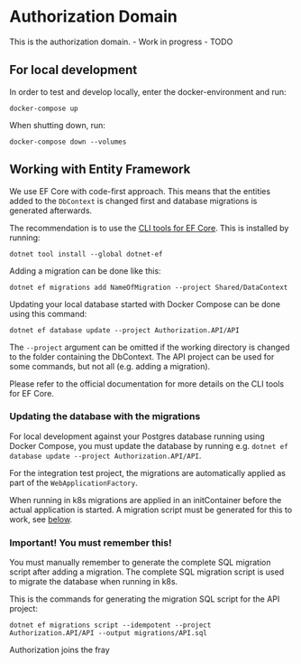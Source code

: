 # Authorization Domain
This is the authorization domain. - Work in progress - TODO

## For local development
In order to test and develop locally, enter the docker-environment and run:
```
docker-compose up
```
When shutting down, run:
```
docker-compose down --volumes
```

## Working with Entity Framework

We use EF Core with code-first approach. This means that the entities added to the `DbContext` is changed first and database migrations is generated afterwards.

The recommendation is to use the [CLI tools for EF Core](https://learn.microsoft.com/en-us/ef/core/cli/dotnet). This is installed by running:

```shell
dotnet tool install --global dotnet-ef
```

Adding a migration can be done like this:

```shell
dotnet ef migrations add NameOfMigration --project Shared/DataContext
```

Updating your local database started with Docker Compose can be done using this command:

```shell
dotnet ef database update --project Authorization.API/API
```

The `--project` argument can be omitted if the working directory is changed to the folder containing the DbContext. The API project can be used for some commands, but not all (e.g. adding a migration).

Please refer to the official documentation for more details on the CLI tools for EF Core.

### Updating the database with the migrations

For local development against your Postgres database running using Docker Compose, you must update the database by running e.g. `dotnet ef database update --project Authorization.API/API`.

For the integration test project, the migrations are automatically applied as part of the `WebApplicationFactory`.

When running in k8s migrations are applied in an initContainer before the actual application is started. A migration script must be generated for this to work, see [below](#important).

### Important! You must remember this!<a id="important"></a>

You must manually remember to generate the complete SQL migration script after adding a migration. The complete SQL migration script is used to migrate the database when running in k8s.

This is the commands for generating the migration SQL script for the API project:

```shell
dotnet ef migrations script --idempotent --project Authorization.API/API --output migrations/API.sql
```

Authorization joins the fray
